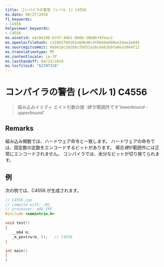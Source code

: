 ```yaml
---
title: コンパイラの警告 (レベル 1) C4556
ms.date: 08/27/2018
f1_keywords:
- C4556
helpviewer_keywords:
- C4556
ms.assetid: e4c0e296-b747-4db1-9608-30b8b74feac2
ms.openlocfilehash: c31602766261a8d6d0c4f0bb0a880ee34ee1ed45
ms.sourcegitcommit: 0ab61bc3d2b6cfbd52a16c6ab2b97a8ea1864f12
ms.translationtype: MT
ms.contentlocale: ja-JP
ms.lasthandoff: 04/23/2019
ms.locfileid: "62397316"
---
```

# <a name="compiler-warning-level-1-c4556"></a>コンパイラの警告 (レベル 1) C4556

> 組み込みイミディ エイト引数の値 '*値*'が範囲外です'*lowerbound* - *upperbound*'

## <a name="remarks"></a>Remarks

組み込み関数では、ハードウェア命令と一致します。 ハードウェアの命令では、固定数の定数をエンコードするビットがあります。 場合*値*が範囲外には正常にエンコードされません。 コンパイラでは、余分なビットが切り捨てられます。

## <a name="example"></a>例

次の例では、C4556 が生成されます。

```cpp
// C4556.cpp
// compile with: /W1
// processor: x86 IPF
#include <xmmintrin.h>

void test()
{
   __m64 m;
   _m_pextrw(m, 5);   // C4556
}

int main()
{
}
```